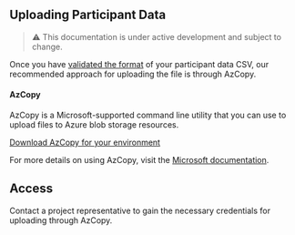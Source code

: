 ## Uploading Participant Data

> ⚠️ This documentation is under active development and subject to change.

Once you have [validated the format](./bulk-import.md) of your participant data CSV, our recommended approach for uploading the file is through AzCopy.
#### AzCopy

AzCopy is a Microsoft-supported command line utility that you can use to upload files to Azure blob storage resources.

[Download AzCopy for your environment](https://docs.microsoft.com/en-us/azure/storage/common/storage-use-azcopy-v10#run-azcopy)

For more details on using AzCopy, visit the [Microsoft documentation](https://docs.microsoft.com/en-us/azure/storage/common/storage-use-azcopy-blobs-upload).

## Access

Contact a project representative to gain the necessary credentials for uploading through AzCopy.
